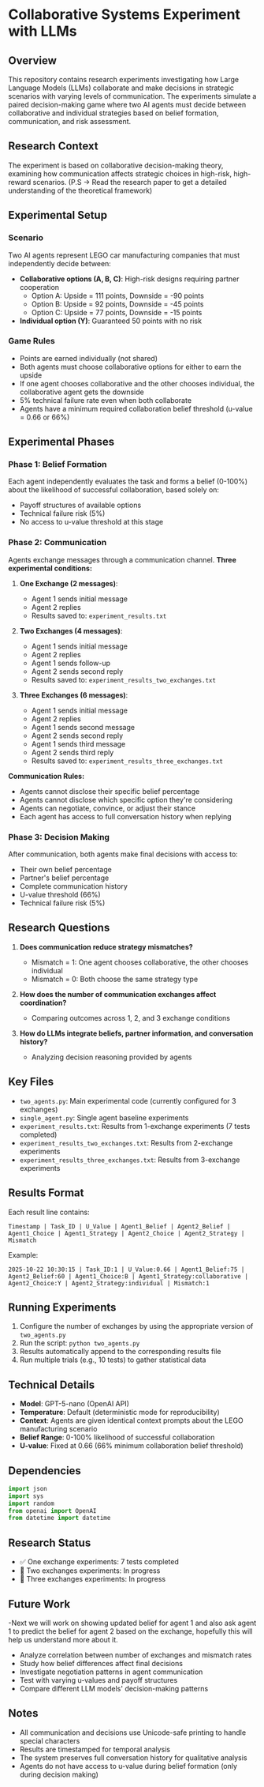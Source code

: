 # Collaborative Systems Experiment with LLMs

## Overview

This repository contains research experiments investigating how Large Language Models (LLMs) collaborate and make decisions in strategic scenarios with varying levels of communication. The experiments simulate a paired decision-making game where two AI agents must decide between collaborative and individual strategies based on belief formation, communication, and risk assessment.

## Research Context

The experiment is based on collaborative decision-making theory, examining how communication affects strategic choices in high-risk, high-reward scenarios. (P.S → Read the research paper to get a detailed understanding of the theoretical framework)

## Experimental Setup

### Scenario
Two AI agents represent LEGO car manufacturing companies that must independently decide between:
- **Collaborative options (A, B, C)**: High-risk designs requiring partner cooperation
  - Option A: Upside = 111 points, Downside = -90 points
  - Option B: Upside = 92 points, Downside = -45 points
  - Option C: Upside = 77 points, Downside = -15 points
- **Individual option (Y)**: Guaranteed 50 points with no risk

### Game Rules
- Points are earned individually (not shared)
- Both agents must choose collaborative options for either to earn the upside
- If one agent chooses collaborative and the other chooses individual, the collaborative agent gets the downside
- 5% technical failure rate even when both collaborate
- Agents have a minimum required collaboration belief threshold (u-value = 0.66 or 66%)

## Experimental Phases

### Phase 1: Belief Formation
Each agent independently evaluates the task and forms a belief (0-100%) about the likelihood of successful collaboration, based solely on:
- Payoff structures of available options
- Technical failure risk (5%)
- No access to u-value threshold at this stage

### Phase 2: Communication
Agents exchange messages through a communication channel. **Three experimental conditions:**

1. **One Exchange (2 messages)**:
   - Agent 1 sends initial message
   - Agent 2 replies
   - Results saved to: `experiment_results.txt`

2. **Two Exchanges (4 messages)**:
   - Agent 1 sends initial message
   - Agent 2 replies
   - Agent 1 sends follow-up
   - Agent 2 sends second reply
   - Results saved to: `experiment_results_two_exchanges.txt`

3. **Three Exchanges (6 messages)**:
   - Agent 1 sends initial message
   - Agent 2 replies
   - Agent 1 sends second message
   - Agent 2 sends second reply
   - Agent 1 sends third message
   - Agent 2 sends third reply
   - Results saved to: `experiment_results_three_exchanges.txt`

**Communication Rules:**
- Agents cannot disclose their specific belief percentage
- Agents cannot disclose which specific option they're considering
- Agents can negotiate, convince, or adjust their stance
- Each agent has access to full conversation history when replying

### Phase 3: Decision Making
After communication, both agents make final decisions with access to:
- Their own belief percentage
- Partner's belief percentage
- Complete communication history
- U-value threshold (66%)
- Technical failure risk (5%)

## Research Questions

1. **Does communication reduce strategy mismatches?**
   - Mismatch = 1: One agent chooses collaborative, the other chooses individual
   - Mismatch = 0: Both choose the same strategy type

2. **How does the number of communication exchanges affect coordination?**
   - Comparing outcomes across 1, 2, and 3 exchange conditions

3. **How do LLMs integrate beliefs, partner information, and conversation history?**
   - Analyzing decision reasoning provided by agents

## Key Files

- `two_agents.py`: Main experimental code (currently configured for 3 exchanges)
- `single_agent.py`: Single agent baseline experiments
- `experiment_results.txt`: Results from 1-exchange experiments (7 tests completed)
- `experiment_results_two_exchanges.txt`: Results from 2-exchange experiments
- `experiment_results_three_exchanges.txt`: Results from 3-exchange experiments

## Results Format

Each result line contains:
```
Timestamp | Task_ID | U_Value | Agent1_Belief | Agent2_Belief | Agent1_Choice | Agent1_Strategy | Agent2_Choice | Agent2_Strategy | Mismatch
```

Example:
```
2025-10-22 10:30:15 | Task_ID:1 | U_Value:0.66 | Agent1_Belief:75 | Agent2_Belief:60 | Agent1_Choice:B | Agent1_Strategy:collaborative | Agent2_Choice:Y | Agent2_Strategy:individual | Mismatch:1
```

## Running Experiments

1. Configure the number of exchanges by using the appropriate version of `two_agents.py`
2. Run the script: `python two_agents.py`
3. Results automatically append to the corresponding results file
4. Run multiple trials (e.g., 10 tests) to gather statistical data

## Technical Details

- **Model**: GPT-5-nano (OpenAI API)
- **Temperature**: Default (deterministic mode for reproducibility)
- **Context**: Agents are given identical context prompts about the LEGO manufacturing scenario
- **Belief Range**: 0-100% likelihood of successful collaboration
- **U-value**: Fixed at 0.66 (66% minimum collaboration belief threshold)

## Dependencies

```python
import json
import sys
import random
from openai import OpenAI
from datetime import datetime
```

## Research Status

- ✅ One exchange experiments: 7 tests completed
- 🔄 Two exchanges experiments: In progress
- 🔄 Three exchanges experiments: In progress

## Future Work
-Next we will work on showing updated belief for agent 1 and also ask agent 1 to predict the belief for agent 2 based on the exchange, hopefully this will help us understand more about it.
- Analyze correlation between number of exchanges and mismatch rates
- Study how belief differences affect final decisions
- Investigate negotiation patterns in agent communication
- Test with varying u-values and payoff structures
- Compare different LLM models' decision-making patterns

## Notes

- All communication and decisions use Unicode-safe printing to handle special characters
- Results are timestamped for temporal analysis
- The system preserves full conversation history for qualitative analysis
- Agents do not have access to u-value during belief formation (only during decision making)

